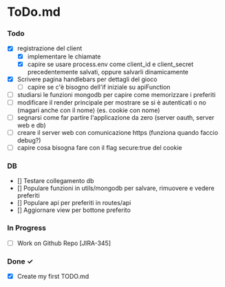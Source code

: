 # ToDo.md

### Todo

- [x] registrazione del client
  - [x] implementare le chiamate
  - [x] capire se usare process.env come client_id e client_secret precedentemente salvati, oppure salvarli dinamicamente  
- [x] Scrivere pagina handlebars per dettagli del gioco  
  - [ ] capire se c'è bisogno dell'if iniziale su apiFunction
- [ ] studiarsi le funzioni mongodb per capire come memorizzare i preferiti
- [ ] modificare il render principale per mostrare se si è autenticati o no (magari anche con il nome) (es. cookie con nome)
- [ ] segnarsi come far partire l'applicazione da zero (server oauth, server web e db)
- [ ] creare il server web con comunicazione https (funziona quando faccio debug?)
- [ ] capire cosa bisogna fare con il flag secure:true del cookie

### DB

- [] Testare collegamento db
- [] Populare funzioni in utils/mongodb per salvare, rimuovere e vedere preferiti
- [] Populare api per preferiti in routes/api
- [] Aggiornare view per bottone preferito

### In Progress

- [ ] Work on Github Repo [JIRA-345]  

### Done ✓

- [x] Create my first TODO.md  